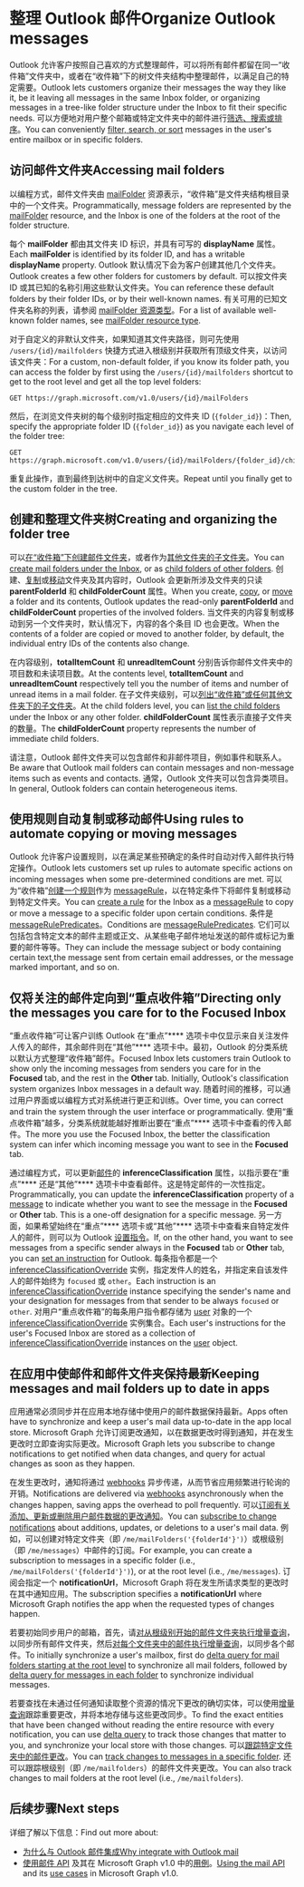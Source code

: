 # <a name="organize-outlook-messages"></a><span data-ttu-id="b419a-101">整理 Outlook 邮件</span><span class="sxs-lookup"><span data-stu-id="b419a-101">Organize Outlook messages</span></span>

<span data-ttu-id="b419a-102">Outlook 允许客户按照自己喜欢的方式整理邮件，可以将所有邮件都留在同一“收件箱”文件夹中，或者在“收件箱”下的树文件夹结构中整理邮件，以满足自己的特定需要。</span><span class="sxs-lookup"><span data-stu-id="b419a-102">Outlook lets customers organize their messages the way they like it, be it leaving all messages in the same Inbox folder, or organizing messages in a tree-like folder structure under the Inbox to fit their specific needs.</span></span> <span data-ttu-id="b419a-103">可以方便地对用户整个邮箱或特定文件夹中的邮件进行[筛选、搜索或排序](query_parameters.md)。</span><span class="sxs-lookup"><span data-stu-id="b419a-103">You can conveniently [filter, search, or sort](query_parameters.md) messages in the user's entire mailbox or in specific folders.</span></span>

## <a name="accessing-mail-folders"></a><span data-ttu-id="b419a-104">访问邮件文件夹</span><span class="sxs-lookup"><span data-stu-id="b419a-104">Accessing mail folders</span></span>

<span data-ttu-id="b419a-105">以编程方式，邮件文件夹由 [mailFolder](../api-reference/v1.0/resources/mailfolder.md) 资源表示，“收件箱”是文件夹结构根目录中的一个文件夹。</span><span class="sxs-lookup"><span data-stu-id="b419a-105">Programmatically, message folders are represented by the [mailFolder](../api-reference/v1.0/resources/mailfolder.md) resource, and the Inbox is one of the folders at the root of the folder structure.</span></span>

<span data-ttu-id="b419a-106">每个 **mailFolder** 都由其文件夹 ID 标识，并具有可写的 **displayName** 属性。</span><span class="sxs-lookup"><span data-stu-id="b419a-106">Each **mailFolder** is identified by its folder ID, and has a writable **displayName** property.</span></span> <span data-ttu-id="b419a-107">Outlook 默认情况下会为客户创建其他几个文件夹。</span><span class="sxs-lookup"><span data-stu-id="b419a-107">Outlook creates a few other folders for customers by default.</span></span> <span data-ttu-id="b419a-108">可以按文件夹 ID 或其已知的名称引用这些默认文件夹。</span><span class="sxs-lookup"><span data-stu-id="b419a-108">You can reference these default folders by their folder IDs, or by their well-known names.</span></span> <span data-ttu-id="b419a-109">有关可用的已知文件夹名称的列表，请参阅 [mailFolder 资源类型](../api-reference/v1.0/resources/mailfolder.md)。</span><span class="sxs-lookup"><span data-stu-id="b419a-109">For a list of available well-known folder names, see [mailFolder resource type](../api-reference/v1.0/resources/mailfolder.md).</span></span>

<span data-ttu-id="b419a-110">对于自定义的非默认文件夹，如果知道其文件夹路径，则可先使用 `/users/{id}/mailfolders` 快捷方式进入根级别并获取所有顶级文件夹，以访问该文件夹：</span><span class="sxs-lookup"><span data-stu-id="b419a-110">For a custom, non-default folder, if you know its folder path, you can access the folder by first using the `/users/{id}/mailfolders` shortcut to get to the root level and get all the top level folders:</span></span>

```http
GET https://graph.microsoft.com/v1.0/users/{id}/mailFolders
```

<span data-ttu-id="b419a-111">然后，在浏览文件夹树的每个级别时指定相应的文件夹 ID (`{folder_id}`)：</span><span class="sxs-lookup"><span data-stu-id="b419a-111">Then, specify the appropriate folder ID (`{folder_id}`) as you navigate each level of the folder tree:</span></span>

```http
GET https://graph.microsoft.com/v1.0/users/{id}/mailFolders/{folder_id}/childfolders
```

<span data-ttu-id="b419a-112">重复此操作，直到最终到达树中的自定义文件夹。</span><span class="sxs-lookup"><span data-stu-id="b419a-112">Repeat until you finally get to the custom folder in the tree.</span></span>

## <a name="creating-and-organizing-the-folder-tree"></a><span data-ttu-id="b419a-113">创建和整理文件夹树</span><span class="sxs-lookup"><span data-stu-id="b419a-113">Creating and organizing the folder tree</span></span>

<span data-ttu-id="b419a-114">可以[在“收件箱”下创建邮件文件夹](../api-reference/v1.0/api/user_post_mailfolders.md)，或者作为[其他文件夹的子文件夹](../api-reference/v1.0/api/mailfolder_post_childfolders.md)。</span><span class="sxs-lookup"><span data-stu-id="b419a-114">You can [create mail folders under the Inbox](../api-reference/v1.0/api/user_post_mailfolders.md), or as [child folders of other folders](../api-reference/v1.0/api/mailfolder_post_childfolders.md).</span></span> <span data-ttu-id="b419a-115">创建、[复制](../api-reference/v1.0/api/mailfolder_copy.md)或[移动](../api-reference/v1.0/api/mailfolder_move.md)文件夹及其内容时，Outlook 会更新所涉及文件夹的只读 **parentFolderId** 和 **childFolderCount** 属性。</span><span class="sxs-lookup"><span data-stu-id="b419a-115">When you create, [copy](../api-reference/v1.0/api/mailfolder_copy.md), or [move](../api-reference/v1.0/api/mailfolder_move.md) a folder and its contents, Outlook updates the read-only **parentFolderId** and **childFolderCount** properties of the involved folders.</span></span> <span data-ttu-id="b419a-116">当文件夹的内容复制或移动到另一个文件夹时，默认情况下，内容的各个条目 ID 也会更改。</span><span class="sxs-lookup"><span data-stu-id="b419a-116">When the contents of a folder are copied or moved to another folder, by default, the individual entry IDs of the contents also change.</span></span>

<span data-ttu-id="b419a-117">在内容级别，**totalItemCount** 和 **unreadItemCount** 分别告诉你邮件文件夹中的项目数和未读项目数。</span><span class="sxs-lookup"><span data-stu-id="b419a-117">At the contents level, **totalItemCount** and **unreadItemCount** respectively tell you the number of items and number of unread items in a mail folder.</span></span>
<span data-ttu-id="b419a-118">在子文件夹级别，可以[列出“收件箱”或任何其他文件夹下的子文件夹](../api-reference/v1.0/api/user_list_mailfolders.md)。</span><span class="sxs-lookup"><span data-stu-id="b419a-118">At the child folders level, you can [list the child folders](../api-reference/v1.0/api/user_list_mailfolders.md) under the Inbox or any other folder.</span></span>
<span data-ttu-id="b419a-119">**childFolderCount** 属性表示直接子文件夹的数量。</span><span class="sxs-lookup"><span data-stu-id="b419a-119">The **childFolderCount** property represents the number of immediate child folders.</span></span>

<span data-ttu-id="b419a-120">请注意，Outlook 邮件文件夹可以包含邮件和非邮件项目，例如事件和联系人。</span><span class="sxs-lookup"><span data-stu-id="b419a-120">Be aware that Outlook mail folders can contain messages and non-message items such as events and contacts.</span></span> <span data-ttu-id="b419a-121">通常，Outlook 文件夹可以包含异类项目。</span><span class="sxs-lookup"><span data-stu-id="b419a-121">In general, Outlook folders can contain heterogeneous items.</span></span>

## <a name="using-rules-to-automate-copying-or-moving-messages"></a><span data-ttu-id="b419a-122">使用规则自动复制或移动邮件</span><span class="sxs-lookup"><span data-stu-id="b419a-122">Using rules to automate copying or moving messages</span></span>

<span data-ttu-id="b419a-123">Outlook 允许客户设置规则，以在满足某些预确定的条件时自动对传入邮件执行特定操作。</span><span class="sxs-lookup"><span data-stu-id="b419a-123">Outlook lets customers set up rules to automate specific actions on incoming messages when some pre-determined conditions are met.</span></span> <span data-ttu-id="b419a-124">可以为“收件箱”[创建一个规则](../api-reference/v1.0/api/mailfolder_post_messagerules.md)作为 [messageRule](../api-reference/v1.0/resources/messagerule.md)，以在特定条件下将邮件复制或移动到特定文件夹。</span><span class="sxs-lookup"><span data-stu-id="b419a-124">You can [create a rule](../api-reference/v1.0/api/mailfolder_post_messagerules.md) for the Inbox as a [messageRule](../api-reference/v1.0/resources/messagerule.md) to copy or move a message to a specific folder upon certain conditions.</span></span>
<span data-ttu-id="b419a-125">条件是 [messageRulePredicates](../api-reference/v1.0/resources/messagerulepredicates.md)。</span><span class="sxs-lookup"><span data-stu-id="b419a-125">Conditions are [messageRulePredicates](../api-reference/v1.0/resources/messagerulepredicates.md).</span></span> <span data-ttu-id="b419a-126">它们可以包括包含特定文本的邮件主题或正文、从某些电子邮件地址发送的邮件或标记为重要的邮件等等。</span><span class="sxs-lookup"><span data-stu-id="b419a-126">They can include the message subject or body containing certain text,the message sent from certain email addresses, or the message marked important, and so on.</span></span>

## <a name="directing-only-the-messages-you-care-for-to-the-focused-inbox"></a><span data-ttu-id="b419a-127">仅将关注的邮件定向到“重点收件箱”</span><span class="sxs-lookup"><span data-stu-id="b419a-127">Directing only the messages you care for to the Focused Inbox</span></span>

<span data-ttu-id="b419a-128">“重点收件箱”可让客户训练 Outlook 在“重点”**** 选项卡中仅显示来自关注发件人传入的邮件，其余邮件则在“其他”**** 选项卡中。最初，Outlook 的分类系统以默认方式整理“收件箱”邮件。</span><span class="sxs-lookup"><span data-stu-id="b419a-128">Focused Inbox lets customers train Outlook to show only the incoming messages from senders you care for in the **Focused** tab, and the rest in the **Other** tab. Initially, Outlook's classification system organizes Inbox messages in a default way.</span></span> <span data-ttu-id="b419a-129">随着时间的推移，可以通过用户界面或以编程方式对系统进行更正和训练。</span><span class="sxs-lookup"><span data-stu-id="b419a-129">Over time, you can correct and train the system through the user interface or programmatically.</span></span> <span data-ttu-id="b419a-130">使用“重点收件箱”越多，分类系统就能越好推断出要在“重点”**** 选项卡中查看的传入邮件。</span><span class="sxs-lookup"><span data-stu-id="b419a-130">The more you use the Focused Inbox, the better the classification system can infer which incoming message you want to see in the **Focused** tab.</span></span>

<span data-ttu-id="b419a-131">通过编程方式，可以更新[邮件](../api-reference/v1.0/resources/message.md)的 **inferenceClassification** 属性，以指示要在“重点”**** 还是“其他”**** 选项卡中查看邮件。这是特定邮件的一次性指定。</span><span class="sxs-lookup"><span data-stu-id="b419a-131">Programmatically, you can update the **inferenceClassification** property of a [message](../api-reference/v1.0/resources/message.md) to indicate whether you want to see the message in the **Focused** or **Other** tab. This is a one-off designation for a specific message.</span></span> <span data-ttu-id="b419a-132">另一方面，如果希望始终在“重点”**** 选项卡或“其他”**** 选项卡中查看来自特定发件人的邮件，则可以为 Outlook [设置指令](../api-reference/v1.0/api/inferenceclassification_post_overrides.md)。</span><span class="sxs-lookup"><span data-stu-id="b419a-132">If, on the other hand, you want to see messages from a specific sender always in the **Focused** tab or **Other** tab, you can [set an instruction](../api-reference/v1.0/api/inferenceclassification_post_overrides.md) for Outlook.</span></span> <span data-ttu-id="b419a-133">每条指令都是一个 [inferenceClassificationOverride](../api-reference/v1.0/resources/inferenceclassificationoverride.md) 实例，指定发件人的姓名，并指定来自该发件人的邮件始终为 `focused` 或 `other`。</span><span class="sxs-lookup"><span data-stu-id="b419a-133">Each instruction is an [inferenceClassificationOverride](../api-reference/v1.0/resources/inferenceclassificationoverride.md) instance specifying the sender's name and your designation for messages from that sender to be always `focused` or `other`.</span></span> <span data-ttu-id="b419a-134">对用户“重点收件箱”的每条用户指令都存储为 [user](../api-reference/v1.0/resources/user.md) 对象的一个 [inferenceClassificationOverride](../api-reference/v1.0/resources/inferenceclassificationoverride.md) 实例集合。</span><span class="sxs-lookup"><span data-stu-id="b419a-134">Each user's instructions for the user's Focused Inbox are stored as a collection of [inferenceClassificationOverride](../api-reference/v1.0/resources/inferenceclassificationoverride.md) instances on the [user](../api-reference/v1.0/resources/user.md) object.</span></span>

## <a name="keeping-messages-and-mail-folders-up-to-date-in-apps"></a><span data-ttu-id="b419a-135">在应用中使邮件和邮件文件夹保持最新</span><span class="sxs-lookup"><span data-stu-id="b419a-135">Keeping messages and mail folders up to date in apps</span></span>

<span data-ttu-id="b419a-136">应用通常必须同步并在应用本地存储中使用户的邮件数据保持最新。</span><span class="sxs-lookup"><span data-stu-id="b419a-136">Apps often have to synchronize and keep a user's mail data up-to-date in the app local store.</span></span> <span data-ttu-id="b419a-137">Microsoft Graph 允许订阅更改通知，以在数据更改时得到通知，并在发生更改时立即查询实际更改。</span><span class="sxs-lookup"><span data-stu-id="b419a-137">Microsoft Graph lets you subscribe to change notifications to get notified when data changes, and query for actual changes as soon as they happen.</span></span>

<span data-ttu-id="b419a-138">在发生更改时，通知将通过 [webhooks](../api-reference/v1.0/resources/webhooks.md) 异步传递，从而节省应用频繁进行轮询的开销。</span><span class="sxs-lookup"><span data-stu-id="b419a-138">Notifications are delivered via [webhooks](../api-reference/v1.0/resources/webhooks.md) asynchronously when the changes happen, saving apps the overhead to poll frequently.</span></span> <span data-ttu-id="b419a-139">可以[订阅有关添加、更新或删除用户邮件数据的更改通知](../api-reference/v1.0/api/subscription_post_subscriptions.md)。</span><span class="sxs-lookup"><span data-stu-id="b419a-139">You can [subscribe to change notifications](../api-reference/v1.0/api/subscription_post_subscriptions.md) about additions, updates, or deletions to a user's mail data.</span></span> <span data-ttu-id="b419a-140">例如，可以创建对特定文件夹（即 `/me/mailFolders('{folderId'}')`）或根级别（即 `/me/messages`）中邮件的订阅。</span><span class="sxs-lookup"><span data-stu-id="b419a-140">For example, you can create a subscription to messages in a specific folder (i.e., `/me/mailFolders('{folderId'}')`), or at the root level (i.e., `/me/messages`).</span></span> <span data-ttu-id="b419a-141">订阅会指定一个 **notificationUrl**，Microsoft Graph 将在发生所请求类型的更改时在其中通知应用。</span><span class="sxs-lookup"><span data-stu-id="b419a-141">The subscription specifies a **notificationUrl** where Microsoft Graph notifies the app when the requested types of changes happen.</span></span>

<span data-ttu-id="b419a-142">若要初始同步用户的邮箱，首先，请[对从根级别开始的邮件文件夹执行增量查询](../api-reference/v1.0/api/mailfolder_delta.md)，以同步所有邮件文件夹，然后[对每个文件夹中的邮件执行增量查询](../api-reference/v1.0/api/message_delta.md)，以同步各个邮件。</span><span class="sxs-lookup"><span data-stu-id="b419a-142">To initially synchronize a user's mailbox, first do [delta query for mail folders starting at the root level](../api-reference/v1.0/api/mailfolder_delta.md) to synchronize all mail folders, followed by [delta query for messages in each folder](../api-reference/v1.0/api/message_delta.md) to synchronize individual messages.</span></span>

<span data-ttu-id="b419a-143">若要查找在未通过任何通知读取整个资源的情况下更改的确切实体，可以使用[增量查询](delta_query_overview.md)跟踪重要更改，并将本地存储与这些更改同步。</span><span class="sxs-lookup"><span data-stu-id="b419a-143">To find the exact entities that have been changed without reading the entire resource with every notification, you can use [delta query](delta_query_overview.md) to track those changes that matter to you, and synchronize your local store with those changes.</span></span> <span data-ttu-id="b419a-144">可以[跟踪特定文件夹中的邮件更改](delta_query_messages.md)。</span><span class="sxs-lookup"><span data-stu-id="b419a-144">You can [track changes to messages in a specific folder](delta_query_messages.md).</span></span> <span data-ttu-id="b419a-145">还可以跟踪根级别（即 `/me/mailfolders`）的邮件文件夹更改。</span><span class="sxs-lookup"><span data-stu-id="b419a-145">You can also track changes to mail folders at the root level (i.e., `/me/mailfolders`).</span></span>

## <a name="next-steps"></a><span data-ttu-id="b419a-146">后续步骤</span><span class="sxs-lookup"><span data-stu-id="b419a-146">Next steps</span></span>

<span data-ttu-id="b419a-147">详细了解以下信息：</span><span class="sxs-lookup"><span data-stu-id="b419a-147">Find out more about:</span></span>

- [<span data-ttu-id="b419a-148">为什么与 Outlook 邮件集成</span><span class="sxs-lookup"><span data-stu-id="b419a-148">Why integrate with Outlook mail</span></span>](outlook-mail-concept-overview.md)
- <span data-ttu-id="b419a-149">[使用邮件 API](../api-reference/v1.0/resources/mail_api_overview.md) 及其在 Microsoft Graph v1.0 中的[用例](../api-reference/v1.0/resources/mail_api_overview.md#common-use-cases)。</span><span class="sxs-lookup"><span data-stu-id="b419a-149">[Using the mail API](../api-reference/v1.0/resources/mail_api_overview.md) and its [use cases](../api-reference/v1.0/resources/mail_api_overview.md#common-use-cases) in Microsoft Graph v1.0.</span></span>
